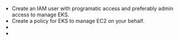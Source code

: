 * Create an IAM user with programatic access and preferably admin access to manage EKS.
* Create a policy for EKS to manage EC2 on your behalf.
* 
*